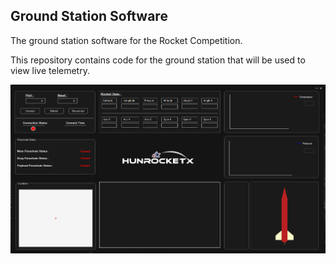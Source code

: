 ## Ground Station Software
The ground station software for the Rocket Competition.

This repository contains code for the ground station that will be used to view live telemetry.

<img src="MyRealRocket/bin/Debug/myRealImage.PNG" width="800" >

